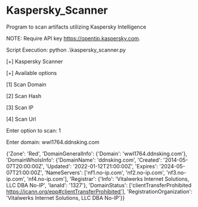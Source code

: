 # Kaspersky_Scanner

Program to scan artifacts utilizing Kaspersky Intelligence

NOTE: Require API key https://opentip.kaspersky.com.

Script Execution: 
python .\kaspersky_scanner.py

[+] Kaspersky Scanner

[+] Available options

[1] Scan Domain

[2] Scan Hash

[3] Scan IP

[4] Scan Url

Enter option to scan: 1

Enter domain: wwl1764.ddnsking.com

{'Zone': 'Red', 'DomainGeneralInfo': {'Domain': 'wwl1764.ddnsking.com'}, 'DomainWhoIsInfo': {'DomainName': 'ddnsking.com', 'Created': '2014-05-07T20:00:00Z', 'Updated': '2022-01-12T21:00:00Z', 'Expires': '2024-05-07T21:00:00Z', 'NameServers': ['nf1.no-ip.com', 'nf2.no-ip.com', 'nf3.no-ip.com', 'nf4.no-ip.com'], 'Registrar': {'Info': 'Vitalwerks Internet Solutions, LLC DBA No-IP', 'IanaId': '1327'}, 'DomainStatus': ['clientTransferProhibited https://icann.org/epp#clientTransferProhibited'], 'RegistrationOrganization': 'Vitalwerks Internet Solutions, LLC DBA No-IP'}}
